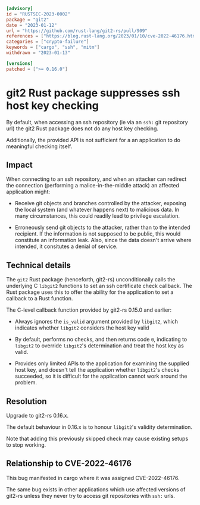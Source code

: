 ```toml
[advisory]
id = "RUSTSEC-2023-0002"
package = "git2"
date = "2023-01-12"
url = "https://github.com/rust-lang/git2-rs/pull/909"
references = ["https://blog.rust-lang.org/2023/01/10/cve-2022-46176.html"]
categories = ["crypto-failure"]
keywords = ["cargo", "ssh", "mitm"]
withdrawn = "2023-01-13"

[versions]
patched = [">= 0.16.0"]
```

# git2 Rust package suppresses ssh host key checking

By default, when accessing an ssh repository
(ie via an `ssh:` git repository url)
the git2 Rust package does not do any host key checking.

Additionally,
the provided API is not sufficient for a an application
to do meaningful checking itself.

## Impact

When connecting to an ssh repository,
and when an attacker can redirect the connection
(performing a malice-in-the-middle attack)
an affected application might:

 * Receive git objects and branches controlled by the attacker,
   exposing the local system (and whatever happens next)
   to malicious data.
   In many circumstances,
   this could readily lead to privilege escalation.

 * Erroneously send git objects to the attacker,
   rather than to the intended recipient.
   If the information is not supposed to be public,
   this would constitute an information leak.
   Also, since the data doesn't arrive where intended,
   it consitutes a denial of service.

## Technical details

The `git2` Rust package (henceforth, git2-rs)
unconditionally calls the underlying C `libgit2` functions to set
an ssh certificate check callback.
The Rust package uses this to offer
the ability for the application to set a callback to a Rust function.

The C-level callback function provided by git2-rs 0.15.0 and earlier:

 * Always ignores the `is_valid` argument provided by `libgit2`,
   which indicates whether `libgit2` considers the host key valid

 * By default, performs no checks, and then
   returns code `0`,
   indicating to `libgit2` to override `libgit2`'s determination
   and treat the host key as valid.

 * Provides only limited APIs to the application
   for examining the supplied host key,
   and doesn't tell the application
   whether `libgit2`'s checks succeeded,
   so it is difficult for the application cannot work around the problem.

## Resolution

Upgrade to git2-rs 0.16.x.

The default behaviour in 0.16.x is to
honour `libgit2`'s validity determination.

Note that adding this previously skipped check
may cause existing setups to stop working.

## Relationship to CVE-2022-46176

This bug manifested in cargo where it was assigned CVE-2022-46176.

The same bug exists in other applications which use
affected versions of git2-rs
unless they never try to access git repositories with `ssh:` urls.
